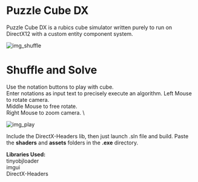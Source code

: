 # Puzzle Cube DX
Puzzle Cube DX is a rubics cube simulator written purely to run on DirectX12 with a custom entity component system.

![img_shuffle](https://github.com/user-attachments/assets/53201c87-4429-47ca-8f4d-0cd243b7b317)

# Shuffle and Solve
Use the notation buttons to play with cube. \
Enter notations as input text to precisely execute an algorithm.
Left   Mouse to rotate camera.\
Middle Mouse to free rotate. \
Right  Mouse to zoom camera. \

![img_play](https://github.com/user-attachments/assets/7d5b3ec7-fc98-415b-a4cf-d31879da0949)

Include the DirectX-Headers lib, then just launch .sln file and build.
Paste the **shaders** and **assets** folders in the **.exe** directory.

**Libraries Used:**\
tinyobjloader\
imgui\
DirectX-Headers
